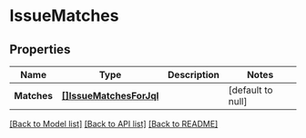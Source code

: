 # IssueMatches

## Properties
Name | Type | Description | Notes
------------ | ------------- | ------------- | -------------
**Matches** | [**[]IssueMatchesForJql**](IssueMatchesForJQL.md) |  | [default to null]

[[Back to Model list]](../README.md#documentation-for-models) [[Back to API list]](../README.md#documentation-for-api-endpoints) [[Back to README]](../README.md)

